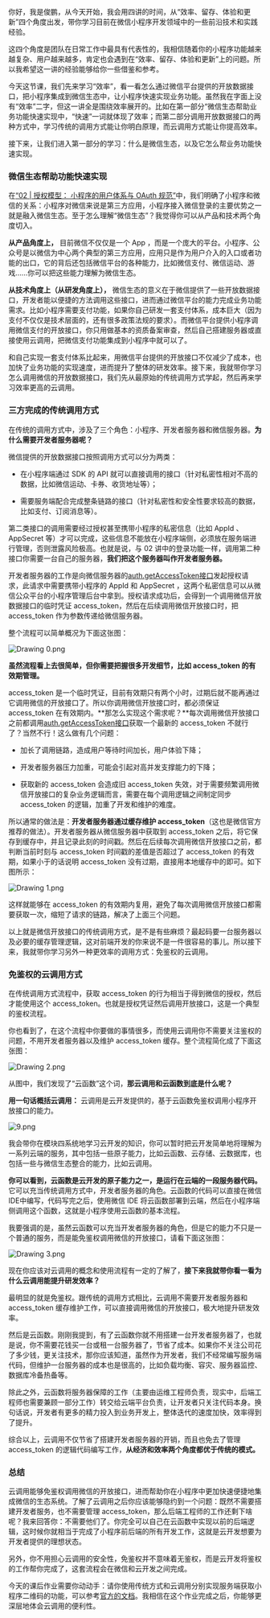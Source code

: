 你好，我是俊鹏，从今天开始，我会用四讲的时间，从“效率、留存、体验和更新”四个角度出发，带你学习目前在微信小程序开发领域中的一些前沿技术和实践经验。

这四个角度是团队在日常工作中最具有代表性的，我相信随着你的小程序功能越来越复杂、用户越来越多，肯定也会遇到在“效率、留存、体验和更新”上的问题。所以我希望这一讲的经验能够给你一些借鉴和参考。

今天这节课，我们先来学习“效率”，看一看怎么通过微信平台提供的开放数据接口，把小程序集成到微信生态中，让小程序快速实现业务功能。虽然我在字面上没有“效率”二字，但这一讲全是围绕效率展开的。比如在第一部分“微信生态帮助业务功能快速实现中，“快速”一词就体现了效率；而第二部分调用开放数据接口的两种方式中，学习传统的调用方式能让你明白原理，而云调用方式能让你提高效率。

接下来，让我们进入第一部分的学习：什么是微信生态，以及它怎么帮业务功能快速实现。

### 微信生态帮助功能快速实现

在[“02 | 授权模型： 小程序的用户体系与 OAuth 规范”](https://kaiwu.lagou.com/course/courseInfo.htm?courseId=526#/detail/pc?id=5095)中，我们明确了小程序和微信的关系：小程序对微信来说是第三方应用，小程序接入微信登录的主要优势之一就是融入微信生态。至于怎么理解“微信生态”？我觉得你可以从产品和技术两个角度切入。

**从产品角度上，** 目前微信不仅仅是一个 App ，而是一个庞大的平台。小程序、公众号是以微信为中心两个典型的第三方应用，应用只是作为用户介入的入口或者功能的出口，它的背后还包括微信平台的各种能力，比如微信支付、微信运动、游戏……你可以把这些能力理解为微信生态。

**从技术角度上（从研发角度上），** 微信生态的意义在于微信提供了一些开放数据接口，开发者能以便捷的方法调用这些接口，进而通过微信平台的能力完成业务功能需求。比如小程序需要支付功能，如果你自己研发一套支付体系，成本巨大（因为支付不仅仅是技术层面的，还有很多政策法规的要求）。而微信平台提供小程序调用微信支付的开放接口，你只用做基本的资质备案审查，然后自己搭建服务器或直接使用云调用，把微信支付功能集成到小程序中就可以了。

和自己实现一套支付体系比起来，用微信平台提供的开放接口不仅减少了成本，也加快了业务功能的实现速度，进而提升了整体的研发效率。接下来，我就带你学习怎么调用微信的开放数据接口，我们先从最原始的传统调用方式学起，然后再来学习效率更高的云调用。

### 三方完成的传统调用方式

在传统的调用方式中，涉及了三个角色：小程序、开发者服务器和微信服务器。**为什么需要开发者服务器呢？**

微信提供的开放数据接口按照调用方式可以分为两类：

*   在小程序端通过 SDK 的 API 就可以直接调用的接口（针对私密性相对不高的数据，比如微信运动、卡券、收货地址等）；
    
*   需要服务端配合完成整条链路的接口（针对私密性和安全性要求较高的数据，比如支付、订阅消息等）。
    

第二类接口的调用需要经过授权甚至携带小程序的私密信息（比如 AppId 、AppSecret 等）才可以完成，这些信息不能放在小程序端侧，必须放在服务端进行管理，否则泄露风险极高。也就是说，与 02 讲中的登录功能一样，调用第二种接口你需要一台自己的服务器，**我们把这个服务器叫作开发者服务器。**

开发者服务器的工作是向微信服务器的[auth.getAccessToken接口](https://developers.weixin.qq.com/miniprogram/dev/api-backend/open-api/access-token/auth.getAccessToken.html)发起授权请求，此请求中需要携带小程序的 AppId 和 AppSecret ，这两个私密信息可以从微信公众平台的小程序管理后台中拿到。授权请求成功后，会得到一个调用微信开放数据接口的临时凭证 access\_token，然后在后续调用微信开放接口时，把 access\_token 作为参数传递给微信服务器。

整个流程可以简单概况为下面这张图：

![Drawing 0.png](https://s0.lgstatic.com/i/image/M00/71/10/Ciqc1F-86tSAdW1nAABQ11fRork280.png)

**虽然流程看上去很简单，但你需要把握很多开发细节，比如 access\_token 的有效期管理。**

access\_token 是一个临时凭证，目前有效期只有两个小时，过期后就不能再通过它调用微信的开放接口了。所以你调用微信开放接口时，都必须保证 access\_token 在有效期内。\*\*那怎么实现这个需求呢？\*\*每次调用微信开放接口之前都调用[auth.getAccessToken接口](https://developers.weixin.qq.com/miniprogram/dev/api-backend/open-api/access-token/auth.getAccessToken.html)获取一个最新的 access\_token 不就行了？当然不行！这么做有几个问题：

*   加长了调用链路，造成用户等待时间加长，用户体验下降；
    
*   开发者服务器压力加重，可能会引起对高并发支撑能力的下降；
    
*   获取新的 access\_token 会造成旧 access\_token 失效，对于需要频繁调用微信开放接口的复杂业务逻辑而言，需要在每个调用逻辑之间制定同步 access\_token 的逻辑，加重了开发和维护的难度。
    

所以通常的做法是：**开发者服务器通过缓存维护 access\_token**（这也是微信官方推荐的做法）。开发者服务器从微信服务器中获取到 access\_token 之后，将它保存到缓存中，并且记录此刻的时间戳。然后在后续每次调用微信开放接口之前，都判断当前时刻与 access\_token 时间戳的差值是否超过了 access\_token 的有效期，如果小于的话说明 access\_token 没有过期，直接用本地缓存中的即可。如下图所示：

![Drawing 1.png](https://s0.lgstatic.com/i/image/M00/71/1C/CgqCHl-86uGAVPLKAACC7hhOFL8438.png)

这样就能够在 access\_token 的有效期内复用，避免了每次调用微信开放接口都需要获取一次，缩短了请求的链路，解决了上面三个问题。

以上就是微信开放接口的传统调用方式，是不是有些麻烦？最起码要一台服务器以及必要的缓存管理逻辑，这对前端开发的你来说不是一件很容易的事儿。所以接下来，我就带你学习另外一种更效率的调用方式：免鉴权的云调用。

### 免鉴权的云调用方式

在传统调用方式流程中，获取 access\_token 的行为相当于得到微信的授权，然后才能使用这个 access\_token。也就是授权凭证然后调用开放接口，这是一个典型的鉴权流程。

你也看到了，在这个流程中你要做的事情很多，而使用云调用你不需要关注鉴权的问题，不用开发者服务器以及维护 access\_token 缓存。整个流程简化成了下面这张图：

![Drawing 2.png](https://s0.lgstatic.com/i/image/M00/71/10/Ciqc1F-86uiAY4kxAAAf7K9QlVo322.png)

从图中，我们发现了“云函数”这个词，**那云调用和云函数到底是什么呢？**

**用一句话概括云调用：** 云调用是云开发提供的，基于云函数免鉴权调用小程序开放接口的能力。

![9.png](https://s0.lgstatic.com/i/image/M00/80/29/Ciqc1F_QgmKAc3gJAAB5cidAM5U409.png)

我会带你在模块四系统地学习云开发的知识，你可以暂时把云开发简单地将理解为一系列云端的服务，其中包括一些原子能力，比如云函数、云存储、云数据库，也包括一些与微信生态整合的能力，比如云调用。

**你可以看到，云函数是云开发的原子能力之一，是运行在云端的一段服务器代码。** 它可以充当传统调用方式中，开发者服务器的角色。云函数的代码可以直接在微信IDE中编写，代码写完之后，使用微信 IDE 将云函数部署到云端，然后在小程序端侧调用这个函数，这就是小程序使用云函数的基本流程。

我要强调的是，虽然云函数可以充当开发者服务器的角色，但是它的能力不只是一个普通的服务，而是能免鉴权调用微信的开放接口，请看下面这张图：

![Drawing 3.png](https://s0.lgstatic.com/i/image/M00/71/1C/CgqCHl-860SAQIS_AABAYsgou5Q665.png)

现在你应该对云调用的概念和使用流程有一定的了解了，**接下来我就带你看一看为什么云调用能提升研发效率？**

最明显的就是免鉴权。跟传统的调用方式相比，云调用不需要开发者服务器和 access\_token 缓存维护工作，可以直接调用微信的开放接口，极大地提升研发效率。

然后是云函数。刚刚我提到，有了云函数你就不用搭建一台开发者服务器了，也就是说，你不需要花钱买一台或租一台服务器了，节省了成本。如果你不关注公司花了多少钱，更关注技术，那你应该知道，虽然作为开发者，我们不经常编写服务端代码，但维护一台服务器的成本也是很高的，比如负载均衡、容灾、服务器监控、数据库冷备热备等。

除此之外，云函数将服务器保障的工作（主要由运维工程师负责，现实中，后端工程师也需要兼顾一部分工作）转交给云端平台负责，让开发者只关注代码本身。换句话说，开发者有更多的精力投入到业务开发上，整体迭代的速度加快，效率得到了提升。

综合以上，云调用不仅节省了搭建开发者服务器的开销，而且也免去了管理 access\_token 的逻辑代码编写工作，**从经济和效率两个角度都优于传统的模式。**

### 总结

云调用能够免鉴权调用微信的开放接口，进而帮助你在小程序中更加快速便捷地集成微信的生态系统。了解了云调用之后你应该能够隐约到一个问题：既然不需要搭建开发者服务，也不需要管理 access\_token，那么后端工程师的工作还剩下啥呢？我来回答你：不需要他们了。你完全可以自己在云函数中实现以前的后端逻辑，这时候你就相当于完成了小程序前后端的所有开发工作，这就是云开发想要为开发者提供的理想状态。

另外，你不用担心云调用的安全性，免鉴权并不意味着无鉴权，而是云开发将鉴权的工作帮你完成了，这套流程会在微信和云开发之间完成。

今天的课后作业需要你动动手：请你使用传统方式和云调用分别实现服务端获取小程序二维码的功能，可以参考[官方的文档](https://developers.weixin.qq.com/miniprogram/dev/api-backend/open-api/qr-code/wxacode.createQRCode.html)。我相信在这个作业完成之后，你能够更深层地体会云调用的便利性。